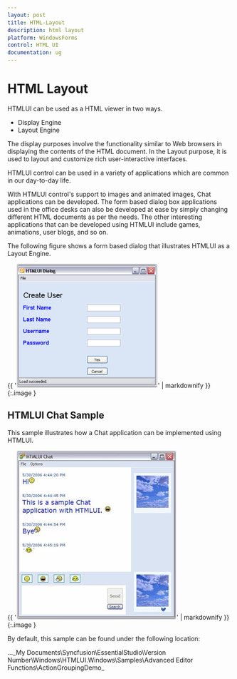 ```yaml
---
layout: post
title: HTML-Layout
description: html layout
platform: WindowsForms
control: HTML UI
documentation: ug
---
```


# HTML Layout

HTMLUI can be used as a HTML viewer in two ways.

* Display Engine
* Layout Engine



The display purposes involve the functionality similar to Web browsers in displaying the contents of the HTML document. In the Layout purpose, it is used to layout and customize rich user-interactive interfaces.

HTMLUI control can be used in a variety of applications which are common in our day-to-day life. 

With HTMLUI control's support to images and animated images, Chat applications can be developed. The form based dialog box applications used in the office desks can also be developed at ease by simply changing different HTML documents as per the needs. The other interesting applications that can be developed using HTMLUI include games, animations, user blogs, and so on.

The following figure shows a form based dialog that illustrates HTMLUI as a Layout Engine.



{{ '![](HTML-Layout_images/HTML-Layout_img1.png)' | markdownify }}
{:.image }


## HTMLUI Chat Sample

This sample illustrates how a Chat application can be implemented using HTMLUI.

{{ '![](HTML-Layout_images/HTML-Layout_img2.jpeg)' | markdownify }}
{:.image }




By default, this sample can be found under the following location:

...\_My Documents\Syncfusion\EssentialStudio\Version Number\Windows\HTMLUI.Windows\Samples\Advanced Editor Functions\ActionGroupingDemo_

